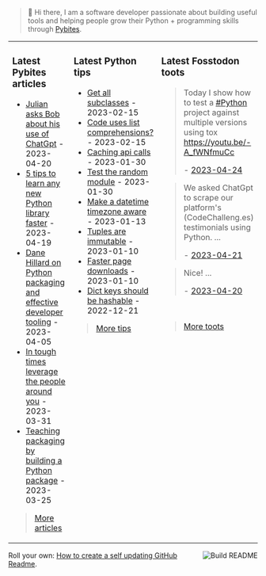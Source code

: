 > 👋 Hi there, I am a software developer passionate about building useful tools and helping people grow their Python + programming skills through <a href="https://pybit.es" target="_blank">Pybites</a>.

<table><tr><td valign="top" width="33%">

### Latest Pybites articles

<ul>

  <li><a href="https://pybit.es/articles/julian-asks-bob-about-his-use-of-chatgpt/" target="_blank">Julian asks Bob about his use of ChatGpt</a> - 2023-04-20</li>

  <li><a href="https://pybit.es/articles/5-tips-to-learn-any-new-python-library-faster/" target="_blank">5 tips to learn any new Python library faster</a> - 2023-04-19</li>

  <li><a href="https://pybit.es/articles/dane-hillard-on-python-packaging-and-effective-developer-tooling/" target="_blank">Dane Hillard on Python packaging and effective developer tooling</a> - 2023-04-05</li>

  <li><a href="https://pybit.es/articles/in-tough-times-leverage-the-people-around-you/" target="_blank">In tough times leverage the people around you</a> - 2023-03-31</li>

  <li><a href="https://pybit.es/articles/teaching-packaging-by-building-a-python-package/" target="_blank">Teaching packaging by building a Python package</a> - 2023-03-25</li>

</ul>

> <a href="https://pybit.es/articles/" target="_blank">More articles</a>


</td><td valign="top" width="34%">

### Latest Python tips

<ul>

  <li><a href="https://github.com/bbelderbos/bobcodesit/blob/main/notes/20230215143414.md" target="_blank">Get all subclasses</a> - 2023-02-15</li>

  <li><a href="https://github.com/bbelderbos/bobcodesit/blob/main/notes/20230215131208.md" target="_blank">Code uses list comprehensions?</a> - 2023-02-15</li>

  <li><a href="https://github.com/bbelderbos/bobcodesit/blob/main/notes/20230130103011.md" target="_blank">Caching api calls</a> - 2023-01-30</li>

  <li><a href="https://github.com/bbelderbos/bobcodesit/blob/main/notes/20230130102312.md" target="_blank">Test the random module</a> - 2023-01-30</li>

  <li><a href="https://github.com/bbelderbos/bobcodesit/blob/main/notes/20230113130529.md" target="_blank">Make a datetime timezone aware</a> - 2023-01-13</li>

  <li><a href="https://github.com/bbelderbos/bobcodesit/blob/main/notes/20230110131408.md" target="_blank">Tuples are immutable</a> - 2023-01-10</li>

  <li><a href="https://github.com/bbelderbos/bobcodesit/blob/main/notes/20230110130247.md" target="_blank">Faster page downloads</a> - 2023-01-10</li>

  <li><a href="https://github.com/bbelderbos/bobcodesit/blob/main/notes/20221221130639.md" target="_blank">Dict keys should be hashable</a> - 2022-12-21</li>

</ul>

> <a href="https://github.com/bbelderbos/bobcodesit" target="_blank">More tips</a>


</td><td valign="top" width="33%">

### Latest Fosstodon toots


  <blockquote>
  <p>Today I show how to test a <a class="mention hashtag" href="https://fosstodon.org/tags/Python" rel="tag">#<span>Python</span></a> project against multiple versions using tox <a href="https://youtu.be/-A_fWNfmuCc" rel="nofollow noopener noreferrer" target="_blank"><span class="invisible">https://</span><span class="">youtu.be/-A_fWNfmuCc</span><span class="invisible"></span></a></p>
  - <a href="https://fosstodon.org/@bbelderbos/110253720038365789" target="_blank">2023-04-24</a>
  </blockquote>

  <blockquote>
  <p>We asked ChatGpt to scrape our platform's (CodeChalleng.es) testimonials using Python. ...</p>
  - <a href="https://fosstodon.org/@bbelderbos/110235373838035588" target="_blank">2023-04-21</a>
  </blockquote>

  <blockquote>
  <p>Nice! ...</p>
  - <a href="https://fosstodon.org/@bbelderbos/110232206013252771" target="_blank">2023-04-20</a>
  </blockquote>


<br>

> <a href="https://fosstodon.org/@bbelderbos" target="_blank">More toots</a>


</td></tr></table>

<a href="https://github.com/bbelderbos/bbelderbos/actions" target="_blank"><img src="https://github.com/bbelderbos/bbelderbos/workflows/Daily%20Update/badge.svg" align="right" alt="Build README"></a>Roll your own: <a href="https://pybit.es/articles/how-to-create-a-self-updating-github-readme/" target="_blank">How to create a self updating GitHub Readme</a>.